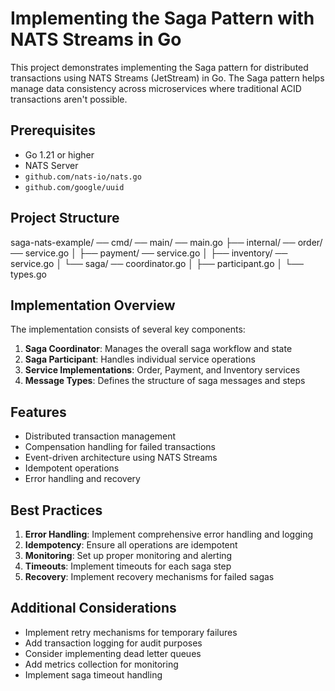 # Implementing the Saga Pattern with NATS Streams in Go

This project demonstrates implementing the Saga pattern for distributed transactions using NATS Streams (JetStream) in Go. The Saga pattern helps manage data consistency across microservices where traditional ACID transactions aren't possible.

## Prerequisites

- Go 1.21 or higher
- NATS Server
- `github.com/nats-io/nats.go`
- `github.com/google/uuid`

## Project Structure

saga-nats-example/ ── cmd/ ── main/ ── main.go
├── internal/ ── order/ ── service.go
│ ├── payment/ ── service.go
│ ├── inventory/ ── service.go
│ └── saga/ ── coordinator.go
│ ├── participant.go
│ └── types.go

## Implementation Overview

The implementation consists of several key components:

1. **Saga Coordinator**: Manages the overall saga workflow and state
2. **Saga Participant**: Handles individual service operations
3. **Service Implementations**: Order, Payment, and Inventory services
4. **Message Types**: Defines the structure of saga messages and steps

## Features

- Distributed transaction management
- Compensation handling for failed transactions
- Event-driven architecture using NATS Streams
- Idempotent operations
- Error handling and recovery

## Best Practices

1. **Error Handling**: Implement comprehensive error handling and logging
2. **Idempotency**: Ensure all operations are idempotent
3. **Monitoring**: Set up proper monitoring and alerting
4. **Timeouts**: Implement timeouts for each saga step
5. **Recovery**: Implement recovery mechanisms for failed sagas

## Additional Considerations

- Implement retry mechanisms for temporary failures
- Add transaction logging for audit purposes
- Consider implementing dead letter queues
- Add metrics collection for monitoring
- Implement saga timeout handling
